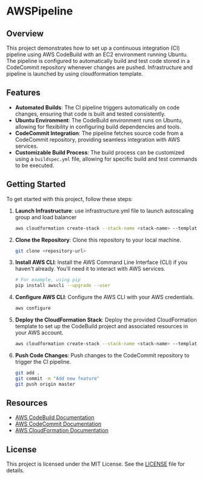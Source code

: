 # AWSPipeline

## Overview
This project demonstrates how to set up a continuous integration (CI) pipeline using AWS CodeBuild with an EC2 environment running Ubuntu. The pipeline is configured to automatically build and test code stored in a CodeCommit repository whenever changes are pushed. Infrastructure and pipeline is launched by using cloudformation template. 

## Features
- **Automated Builds**: The CI pipeline triggers automatically on code changes, ensuring that code is built and tested consistently.
- **Ubuntu Environment**: The CodeBuild environment runs on Ubuntu, allowing for flexibility in configuring build dependencies and tools.
- **CodeCommit Integration**: The pipeline fetches source code from a CodeCommit repository, providing seamless integration with AWS services.
- **Customizable Build Process**: The build process can be customized using a `buildspec.yml` file, allowing for specific build and test commands to be executed.

## Getting Started
To get started with this project, follow these steps:
1. **Launch Infrastructure**: use infrastructure.yml file to launch autoscaling group and load balancer 
   ```bash
   aws cloudformation create-stack --stack-name <stack-name> --template-body file://path/to/cloudformation-template.yaml --parameters ParameterKey=RepoName,ParameterValue=<repo-name> ParameterKey=ProjectName,ParameterValue=<project-name> --capabilities CAPABILITY_NAMED_IAM
2. **Clone the Repository**: Clone this repository to your local machine.
   ```bash
   git clone <repository-url>
3. **Install AWS CLI**: Install the AWS Command Line Interface (CLI) if you haven't already. You'll need it to interact with AWS services.
   ```bash
   # For example, using pip
   pip install awscli --upgrade --user
4. **Configure AWS CLI**: Configure the AWS CLI with your AWS credentials.
   ```bash
   aws configure
5. **Deploy the CloudFormation Stack**: Deploy the provided CloudFormation template to set up the CodeBuild project and associated resources in your AWS account.
   ```bash
   aws cloudformation create-stack --stack-name <stack-name> --template-body file://path/to/cloudformation-template.yaml --parameters ParameterKey=RepoName,ParameterValue=<repo-name> ParameterKey=ProjectName,ParameterValue=<project-name> --capabilities CAPABILITY_NAMED_IAM
6. **Push Code Changes**: Push changes to the CodeCommit repository to trigger the CI pipeline.
   ```bash
   git add .
   git commit -m "Add new feature"
   git push origin master

## Resources
- [AWS CodeBuild Documentation](https://docs.aws.amazon.com/codebuild/)
- [AWS CodeCommit Documentation](https://docs.aws.amazon.com/codecommit/)
- [AWS CloudFormation Documentation](https://docs.aws.amazon.com/cloudformation/)

## License
This project is licensed under the MIT License. See the [LICENSE](LICENSE) file for details.
